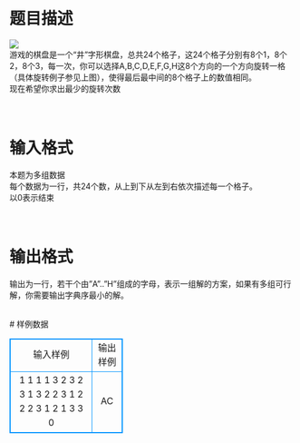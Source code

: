 # 

 
 # 题目描述 
<p>
<img border="0" src="/source/joyoi/tyvj-2249/img/aHR0cDovL3d3dy5qb3lvaS5jbi9wcm9ibGVtL3R5dmotMjI0OS9wcm9ibGVtc19pbWFnZXMvMjYxNS8xMzI3LmpwZw==.jpg"><br>游戏的棋盘是一个“井”字形棋盘，总共24个格子，这24个格子分别有8个1，8个2，8个3，每一次，你可以选择A,B,C,D,E,F,G,H这8个方向的一个方向旋转一格（具体旋转例子参见上图），使得最后最中间的8个格子上的数值相同。<br>现在希望你求出最少的旋转次数<br><br><br></p> 

 
 # 输入格式 
<p>
本题为多组数据<br>每个数据为一行，共24个数，从上到下从左到右依次描述每一个格子。<br>以0表示结束<br><br><br></p> 

 
 # 输出格式 
<p>
输出为一行，若干个由”A”..”H”组成的字母，表示一组解的方案，如果有多组可行解，你需要输出字典序最小的解。<br><br></p> 
# 样例数据
<style>
        table,table tr th, table tr td { border:1px solid #0094ff; }
        table { width: 200px; min-height: 25px; line-height: 25px; text-align: center; border-collapse: collapse;}   
    </style>
<table>
	<tr>
		<td>输入样例</td>
		<td>输出样例</td>
	</tr>
<tr><td>1 1 1 1 3 2 3 2 3 1 3 2 2 3 1 2 2 2 3 1 2 1 3 3
0


</td><td>AC</td></tr></table>
